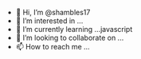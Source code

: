 - 👋 Hi, I’m @shambles17
- 👀 I’m interested in ...
- 🌱 I’m currently learning ...javascript
- 💞️ I’m looking to collaborate on ...
- 📫 How to reach me ...

<!---
shambles17/shambles17 is a ✨ special ✨ repository because its `README.md` (this file) appears on your GitHub profile.
You can click the Preview link to take a look at your changes.
--->
